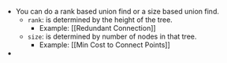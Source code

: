 - You can do a rank based union find or a size based union find.
	- `rank`: is determined by the height of the tree.
		- Example: [[Redundant Connection]]
	- `size`: is determined by number of nodes in that tree.
		- Example: [[Min Cost to Connect Points]]
- 